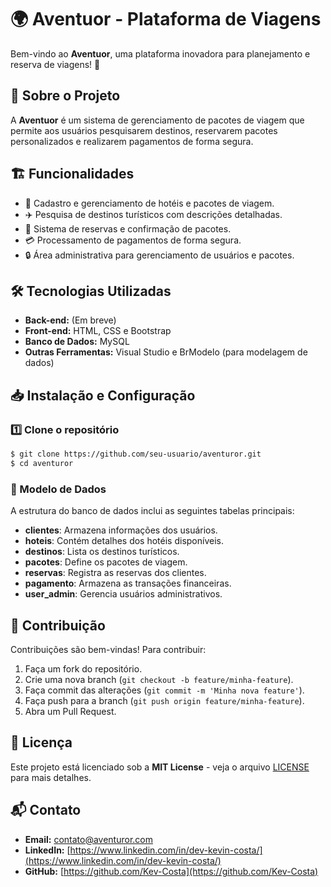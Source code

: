 # 🌍 Aventuor - Plataforma de Viagens

Bem-vindo ao **Aventuor**, uma plataforma inovadora para planejamento e reserva de viagens! 🚀

## 📌 Sobre o Projeto

A **Aventuor** é um sistema de gerenciamento de pacotes de viagem que permite aos usuários pesquisarem destinos, reservarem pacotes personalizados e realizarem pagamentos de forma segura.

## 🏗️ Funcionalidades

- 🏨 Cadastro e gerenciamento de hotéis e pacotes de viagem.
- ✈️ Pesquisa de destinos turísticos com descrições detalhadas.
- 📅 Sistema de reservas e confirmação de pacotes.
- 💳 Processamento de pagamentos de forma segura.
- 🔒 Área administrativa para gerenciamento de usuários e pacotes.

## 🛠️ Tecnologias Utilizadas

- **Back-end:** (Em breve)
- **Front-end:** HTML, CSS e Bootstrap
- **Banco de Dados:** MySQL 
- **Outras Ferramentas:** Visual Studio e BrModelo (para modelagem de dados)

## 📥 Instalação e Configuração

### 1️⃣ Clone o repositório

```bash
$ git clone https://github.com/seu-usuario/aventuror.git
$ cd aventuror
```

### 📜 Modelo de Dados

A estrutura do banco de dados inclui as seguintes tabelas principais:

- **clientes**: Armazena informações dos usuários.
- **hoteis**: Contém detalhes dos hotéis disponíveis.
- **destinos**: Lista os destinos turísticos.
- **pacotes**: Define os pacotes de viagem.
- **reservas**: Registra as reservas dos clientes.
- **pagamento**: Armazena as transações financeiras.
- **user\_admin**: Gerencia usuários administrativos.

## 🤝 Contribuição

Contribuições são bem-vindas! Para contribuir:

1. Faça um fork do repositório.
2. Crie uma nova branch (`git checkout -b feature/minha-feature`).
3. Faça commit das alterações (`git commit -m 'Minha nova feature'`).
4. Faça push para a branch (`git push origin feature/minha-feature`).
5. Abra um Pull Request.

## 📝 Licença

Este projeto está licenciado sob a **MIT License** - veja o arquivo [LICENSE](LICENSE) para mais detalhes.

## 📬 Contato

- **Email:** [contato@aventuror.com](mailto\:contato@aventuror.com)
- **LinkedIn:** [https://www.linkedin.com/in/dev-kevin-costa/](https://www.linkedin.com/in/dev-kevin-costa/)
- **GitHub:** [https://github.com/Kev-Costa](https://github.com/Kev-Costa)

